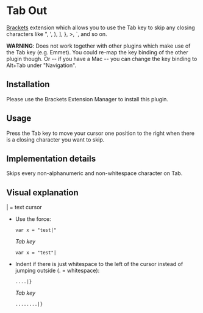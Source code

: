 # Tab Out
[Brackets](http://brackets.io) extension which allows you to use the Tab key to skip any closing characters like ", ', ), ], }, >, \`, and so on.

**WARNING**: Does not work together with other plugins which make use of the Tab key (e.g. Emmet). You could re-map the key binding of the other plugin though. Or -- if you have a Mac -- you can change the key binding to Alt+Tab under "Navigation".

## Installation
Please use the Brackets Extension Manager to install this plugin.

## Usage
Press the Tab key to move your cursor one position to the right when there is a closing character you want to skip.

## Implementation details
Skips every non-alphanumeric and non-whitespace character on Tab.

## Visual explanation
| = text cursor

* Use the force:
  
  `var x = "test|"`
  
  *Tab key*
  
  `var x = "test"|`


* Indent if there is just whitespace to the left of the cursor instead of jumping outside (. = whitespace):

  `....|}`
  
  *Tab key*
  
  `........|}`
